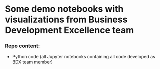 # Some demo notebooks with visualizations from Business Development Excellence team

### Repo content:

* Python code (all Jupyter notebooks containing all code developed as BDX team member)
